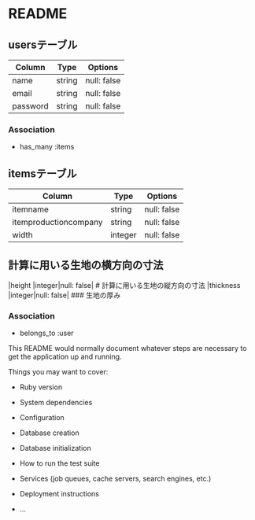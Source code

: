 # README

## usersテーブル
|Column|Type|Options|
|------|----|-------|
|name    |string|null: false|  
|email   |string|null: false|
|password|string|null: false|
### Association
- has_many :items


## itemsテーブル
|Column|Type|Options|
|------|----|-------|
|itemname             |string|null: false|計算に用いる生地名|
|itemproductioncompany|string|null: false|計算に用いるメーカー名|
|width                |integer|null: false|  
## 計算に用いる生地の横方向の寸法
|height               |integer|null: false|  # 計算に用いる生地の縦方向の寸法
|thickness            |integer|null: false|  ### 生地の厚み
### Association
- belongs_to :user

This README would normally document whatever steps are necessary to get the
application up and running.

Things you may want to cover:

* Ruby version

* System dependencies

* Configuration

* Database creation

* Database initialization

* How to run the test suite

* Services (job queues, cache servers, search engines, etc.)

* Deployment instructions

* ...
